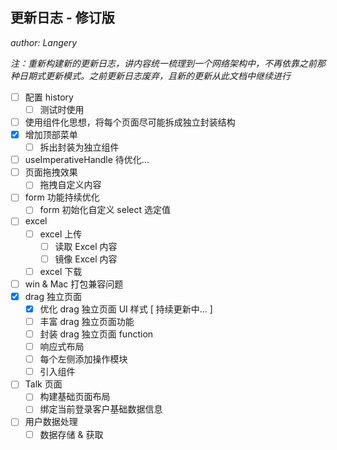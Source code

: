 ## 更新日志 - 修订版

*author: Langery*

*注：重新构建新的更新日志，讲内容统一梳理到一个网络架构中，不再依靠之前那种日期式更新模式。之前更新日志废弃，且新的更新从此文档中继续进行*

- [ ] 配置 history
  - [ ] 测试时使用
- [ ] 使用组件化思想，将每个页面尽可能拆成独立封装结构
- [x] 增加顶部菜单
  - [ ] 拆出封装为独立组件
- [ ] useImperativeHandle 待优化...
- [ ] 页面拖拽效果
  - [ ] 拖拽自定义内容
- [ ] form 功能持续优化
  - [ ] form 初始化自定义 select 选定值
- [ ] excel
  - [ ] excel 上传
    - [ ] 读取 Excel 内容
    - [ ] 镜像 Excel 内容
  - [ ] excel 下载
- [ ] win & Mac 打包兼容问题
- [x] drag 独立页面
  - [x] 优化 drag 独立页面 UI 样式 [ 持续更新中... ]
  - [ ] 丰富 drag 独立页面功能
  - [ ] 封装 drag 独立页面 function
  - [ ] 响应式布局
  - [ ] 每个左侧添加操作模块
  - [ ] 引入组件
- [ ] Talk 页面
  - [ ] 构建基础页面布局
  - [ ] 绑定当前登录客户基础数据信息
- [ ] 用户数据处理
  - [ ] 数据存储 & 获取